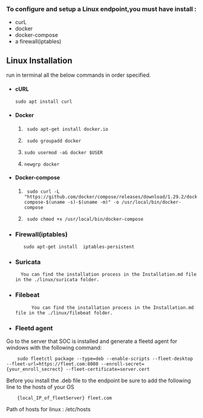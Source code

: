 ### To configure and setup a Linux endpoint,you must have install :

* curL
* docker
* docker-compose
* a firewall(iptables)


## Linux  Installation
run in terminal all the below commands in order specified.

- #### cURL

      sudo apt install curl

- #### Docker

    1)      sudo apt-get install docker.io

    2)      sudo groupadd docker

    3)     sudo usermod -aG docker $USER

    4)     newgrp docker

- #### Docker-compose

    1)      sudo curl -L "https://github.com/docker/compose/releases/download/1.29.2/docker-compose-$(uname -s)-$(uname -m)" -o /usr/local/bin/docker-compose

    2)      sudo chmod +x /usr/local/bin/docker-compose


- ### Firewall(iptables)

         sudo apt-get install  iptables-persistent

- ###  Suricata

        You can find the installation process in the Installation.md file in the ./linux/suricata folder.    

- ###  Filebeat


            You can find the installation process in the Installation.md file in the ./linux/filebeat folder.

- ###  Fleetd agent

Go to the server that SOC is installed  and generate a fleetd agent for windows with the following command:

        sudo fleetctl package --type=deb --enable-scripts --fleet-desktop --fleet-url=https://fleet.com:8080 --enroll-secret={your_enroll_secrect} --fleet-certificate=server.cert

Before you install the  .deb file to the endpoint be sure to add the following line to the hosts of your OS

        {local_IP_of_fleetServer} fleet.com

Path of hosts for linux : /etc/hosts 



